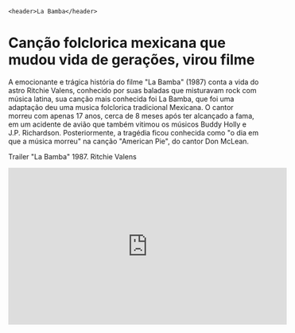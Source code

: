<body>

    <header>La Bamba</header>


<h1>Canção folclorica mexicana que mudou vida de gerações, virou filme</h1>

<p>A emocionante e trágica história do filme "La Bamba" (1987) conta a vida do astro Ritchie Valens, conhecido por suas baladas que misturavam rock com música latina, sua canção mais conhecida foi La Bamba, que foi uma adaptação deu uma musica folclorica tradicional Mexicana. O cantor morreu com apenas 17 anos, cerca de 8 meses após ter alcançado a fama, em um acidente de avião que também vitimou os músicos Buddy Holly  e J.P. Richardson. Posteriormente, a tragédia ficou conhecida como "o dia em que a música morreu" na canção "American Pie", do cantor Don McLean.
</p>


<p>Trailer "La Bamba" 1987. Ritchie Valens

</p>


<iframe width="560" height="315" src="https://www.youtube.com/embed/OaEWHrwF0fc?si=ojLWEGnJy8MTlcgP" title="YouTube video player" frameborder="0" allow="accelerometer; autoplay; clipboard-write; encrypted-media; gyroscope; picture-in-picture; web-share" referrerpolicy="strict-origin-when-cross-origin" allowfullscreen></iframe>

</body>
